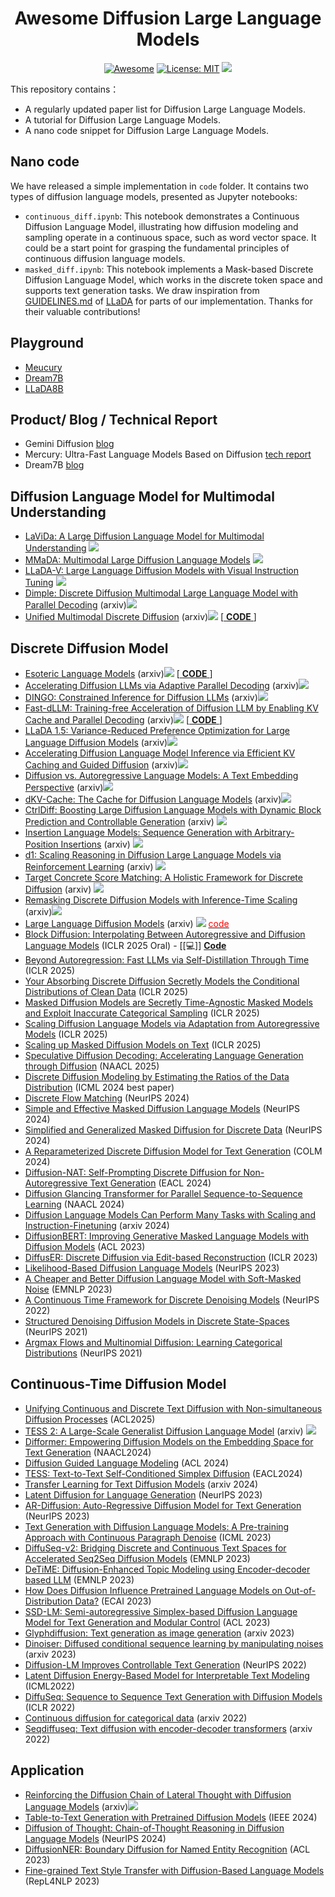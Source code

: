 <div align="center">
  
# Awesome Diffusion Large Language Models

[![Awesome](https://awesome.re/badge.svg)](https://github.com/XiaoYee/Awesome_Efficient_LRM_Reasoning) 
[![License: MIT](https://img.shields.io/badge/License-MIT-green.svg)](https://opensource.org/licenses/MIT)
![](https://img.shields.io/github/last-commit/yczhou001/Awesome-Diffusion-LLM?color=green) 

</div>

This repository contains：
  - A regularly updated paper list for Diffusion Large Language Models.
  - A tutorial for Diffusion Large Language Models.
  - A nano code snippet for Diffusion Large Language Models.

## Nano code
We have released a simple implementation in `code` folder. It contains two types of diffusion language models, presented as Jupyter notebooks:
- `continuous_diff.ipynb`: This notebook demonstrates a Continuous Diffusion Language Model, illustrating how diffusion modeling and sampling operate in a continuous space, such as word vector space. It could be a start point for grasping the fundamental principles of continuous diffusion language models.
- `masked_diff.ipynb`: This notebook implements a Mask-based Discrete Diffusion Language Model, which works in the discrete token space and supports text generation tasks. We draw inspiration from [GUIDELINES.md](https://github.com/ML-GSAI/LLaDA/blob/main/GUIDELINES.md) of [LLaDA](https://github.com/ML-GSAI/LLaDA) for parts of our implementation. Thanks for their valuable contributions!

## Playground
- [Meucury](https://chat.inceptionlabs.ai/)
- [Dream7B](https://huggingface.co/spaces/multimodalart/Dream)
- [LLaDA8B](https://huggingface.co/spaces/multimodalart/LLaDA)


## Product/ Blog / Technical Report
- Gemini Diffusion [blog](https://deepmind.google/models/gemini-diffusion/) 
- Mercury: Ultra-Fast Language Models Based on Diffusion [tech report](https://drive.google.com/file/d/1xrqTqF88OZblf0NgMjr1REU4doYlkNXf/view)
- Dream7B [blog](https://hkunlp.github.io/blog/2025/dream/)


## Diffusion Language Model for Multimodal Understanding

- [LaViDa: A Large Diffusion Language Model for Multimodal Understanding](https://arxiv.org/pdf/2505.16839) ![](https://img.shields.io/badge/abs-2025.05-red)
- [MMaDA: Multimodal Large Diffusion Language Models](https://arxiv.org/pdf/2505.15809) ![](https://img.shields.io/badge/abs-2025.05-red)
- [LLaDA-V: Large Language Diffusion Models with Visual Instruction Tuning](https://arxiv.org/pdf/2505.16933) ![](https://img.shields.io/badge/abs-2025.05-red)
- [Dimple: Discrete Diffusion Multimodal Large Language Model with Parallel Decoding](https://arxiv.org/pdf/2505.16990) (arxiv)![](https://img.shields.io/badge/abs-2025.05-red)
- [Unified Multimodal Discrete Diffusion](https://arxiv.org/pdf/2503.20853) (arxiv)![](https://img.shields.io/badge/abs-2025.03-red)  [[ **CODE** ](https://github.com/alexanderswerdlow/unidisc)]

## Discrete Diffusion Model
- [Esoteric Language Models](https://arxiv.org/pdf/2506.01928) (arxiv)![](https://img.shields.io/badge/abs-2025.06-red) [[ **CODE** ](https://github.com/s-sahoo/Eso-LMs)]
- [Accelerating Diffusion LLMs via Adaptive Parallel Decoding](https://arxiv.org/pdf/2506.00413) (arxiv)![](https://img.shields.io/badge/abs-2025.06-red)
- [DINGO: Constrained Inference for Diffusion LLMs](https://arxiv.org/pdf/2505.23061) (arxiv)![](https://img.shields.io/badge/abs-2025.05-red)
- [Fast-dLLM: Training-free Acceleration of Diffusion LLM by Enabling KV Cache and Parallel Decoding](https://arxiv.org/pdf/2505.22618) (arxiv)![](https://img.shields.io/badge/abs-2025.05-red) [[ **CODE** ](https://github.com/NVlabs/Fast-dLLM)]
- [LLaDA 1.5: Variance-Reduced Preference Optimization for Large Language Diffusion Models](https://arxiv.org/pdf/2505.19223) (arxiv)![](https://img.shields.io/badge/abs-2025.05-red)
- [Accelerating Diffusion Language Model Inference via Efficient KV Caching and Guided Diffusion](https://arxiv.org/pdf/2505.21467) (arxiv)![](https://img.shields.io/badge/abs-2025.05-red)
- [Diffusion vs. Autoregressive Language Models: A Text Embedding Perspective](https://arxiv.org/pdf/2505.15045) (arxiv)![](https://img.shields.io/badge/abs-2025.05-red)
- [dKV-Cache: The Cache for Diffusion Language Models](https://arxiv.org/pdf/2505.15781) (arxiv)![](https://img.shields.io/badge/abs-2025.05-red)
- [CtrlDiff: Boosting Large Diffusion Language Models with Dynamic Block Prediction and Controllable Generation](https://arxiv.org/pdf/2505.14455) (arxiv) ![](https://img.shields.io/badge/abs-2025.05-red)
- [Insertion Language Models: Sequence Generation with Arbitrary-Position Insertions](https://arxiv.org/pdf/2505.05755) (arxiv) ![](https://img.shields.io/badge/abs-2025.05-red)
- [d1: Scaling Reasoning in Diffusion Large Language Models via Reinforcement Learning](https://arxiv.org/abs/2504.12216) (arxiv) ![](https://img.shields.io/badge/abs-2025.04-red)
- [Target Concrete Score Matching: A Holistic Framework for Discrete Diffusion](https://arxiv.org/pdf/2504.16431) (arxiv) ![](https://img.shields.io/badge/abs-2025.04-red)
- [Remasking Discrete Diffusion Models with Inference-Time Scaling](https://arxiv.org/pdf/2503.00307) (arxiv)![](https://img.shields.io/badge/abs-2025.03-red)
- [Large Language Diffusion Models](https://arxiv.org/pdf/2502.09992) (arxiv) ![](https://img.shields.io/badge/abs-2025.02-red) [<span style="color: red;">code</span>](https://github.com/ML-GSAI/LLaDA)
- [Block Diffusion: Interpolating Between Autoregressive and Diffusion Language Models](https://arxiv.org/pdf/2503.09573) (ICLR 2025 Oral) - [[💻]] [**Code**](https://github.com/kuleshov-group/bd3lms)
- [Beyond Autoregression: Fast LLMs via Self-Distillation Through Time](https://arxiv.org/pdf/2410.21035) (ICLR 2025)
- [Your Absorbing Discrete Diffusion Secretly Models the Conditional Distributions of Clean Data](https://arxiv.org/pdf/2406.03736) (ICLR 2025)
- [Masked Diffusion Models are Secretly Time-Agnostic Masked Models and Exploit Inaccurate Categorical Sampling](https://arxiv.org/pdf/2409.02908) (ICLR 2025)
- [Scaling Diffusion Language Models via Adaptation from Autoregressive Models](https://arxiv.org/pdf/2410.17891) (ICLR 2025)
- [Scaling up Masked Diffusion Models on Text](https://arxiv.org/pdf/2410.18514) (ICLR 2025)
- [Speculative Diffusion Decoding: Accelerating Language Generation through Diffusion](https://arxiv.org/pdf/2408.05636) (NAACL 2025)
- [Discrete Diffusion Modeling by Estimating the Ratios of the Data Distribution](https://arxiv.org/pdf/2310.16834) (ICML 2024 best paper)
- [Discrete Flow Matching](https://arxiv.org/pdf/2407.15595) (NeurIPS 2024)
- [Simple and Effective Masked Diffusion Language Models](https://arxiv.org/pdf/2406.07524) (NeurIPS 2024)
- [Simplified and Generalized Masked Diffusion for Discrete Data](https://arxiv.org/pdf/2406.04329) (NeurIPS 2024)
- [A Reparameterized Discrete Diffusion Model for Text Generation](https://arxiv.org/pdf/2302.05737) (COLM 2024)
- [Diffusion-NAT: Self-Prompting Discrete Diffusion for Non-Autoregressive Text Generation](https://aclanthology.org/2024.eacl-long.86.pdf) (EACL 2024)
- [Diffusion Glancing Transformer for Parallel Sequence-to-Sequence Learning](https://aclanthology.org/2024.naacl-long.271.pdf) (NAACL 2024)
- [Diffusion Language Models Can Perform Many Tasks with Scaling and Instruction-Finetuning](https://arxiv.org/pdf/2308.12219) (arxiv 2024)
- [DiffusionBERT: Improving Generative Masked Language Models with Diffusion Models](https://arxiv.org/pdf/2211.15029) (ACL 2023)
- [DiffusER: Discrete Diffusion via Edit-based Reconstruction](https://arxiv.org/pdf/2210.16886) (ICLR 2023)
- [Likelihood-Based Diffusion Language Models](https://openreview.net/pdf?id=e2MCL6hObn) (NeurIPS 2023)
- [A Cheaper and Better Diffusion Language Model with Soft-Masked Noise](https://arxiv.org/pdf/2304.04746) (EMNLP 2023)
- [A Continuous Time Framework for Discrete Denoising Models](https://arxiv.org/pdf/2205.14987) (NeurIPS 2022)
- [Structured Denoising Diffusion Models in Discrete State-Spaces](https://arxiv.org/pdf/2107.03006) (NeurIPS 2021)
- [Argmax Flows and Multinomial Diffusion: Learning Categorical Distributions](https://arxiv.org/pdf/2102.05379) (NeurIPS 2021)
  

## Continuous-Time Diffusion Model
- [Unifying Continuous and Discrete Text Diffusion with Non-simultaneous Diffusion Processes](https://arxiv.org/pdf/2505.22165) (ACL2025)
- [TESS 2: A Large-Scale Generalist Diffusion Language Model](https://arxiv.org/pdf/2502.13917) (arxiv) ![](https://img.shields.io/badge/abs-2025.02-red)
- [Difformer: Empowering Diffusion Models on the Embedding Space for Text Generation](https://aclanthology.org/2024.naacl-long.261.pdf) (NAACL2024)
- [Diffusion Guided Language Modeling](https://aclanthology.org/2024.findings-acl.887.pdf) (ACL 2024)
- [TESS: Text-to-Text Self-Conditioned Simplex Diffusion](https://aclanthology.org/2024.eacl-long.144.pdf) (EACL2024)
- [Transfer Learning for Text Diffusion Models](https://arxiv.org/pdf/2401.17181) (arxiv 2024)
- [Latent Diffusion for Language Generation](https://openreview.net/pdf?id=NKdtztladR) (NeurIPS 2023)
- [AR-Diffusion: Auto-Regressive Diffusion Model for Text Generation](https://arxiv.org/pdf/2305.09515) (NeurIPS 2023)
- [Text Generation with Diffusion Language Models: A Pre-training Approach with Continuous Paragraph Denoise](https://arxiv.org/pdf/2212.11685) (ICML 2023)
- [DiffuSeq-v2: Bridging Discrete and Continuous Text Spaces for Accelerated Seq2Seq Diffusion Models](https://aclanthology.org/2023.findings-emnlp.660.pdf) (EMNLP 2023)
- [DeTiME: Diffusion-Enhanced Topic Modeling using Encoder-decoder based LLM](https://arxiv.org/pdf/2310.15296) (EMNLP 2023)
- [How Does Diffusion Influence Pretrained Language Models on Out-of-Distribution Data?](https://arxiv.org/pdf/2307.13949) (ECAI 2023)
- [SSD-LM: Semi-autoregressive Simplex-based Diffusion Language Model for Text Generation and Modular Control](https://aclanthology.org/2023.acl-long.647.pdf) (ACL 2023)
- [Glyphdiffusion: Text generation as image generation](https://arxiv.org/pdf/2304.12519) (arxiv 2023)
- [Dinoiser: Diffused conditional sequence learning by manipulating noises](https://arxiv.org/pdf/2302.10025) (arxiv 2023)
- [Diffusion-LM Improves Controllable Text Generation](https://openreview.net/pdf?id=3s9IrEsjLyk) (NeurIPS 2022)
- [Latent Diffusion Energy-Based Model for Interpretable Text Modeling](https://proceedings.mlr.press/v162/yu22h/yu22h.pdf) (ICML2022)
- [DiffuSeq: Sequence to Sequence Text Generation with Diffusion Models](https://openreview.net/pdf?id=jQj-_rLVXsj) (ICLR 2022)
- [Continuous diffusion for categorical data](https://arxiv.org/pdf/2211.15089) (arxiv 2022)
- [Seqdiffuseq: Text diffusion with encoder-decoder transformers](https://arxiv.org/pdf/2212.10325) (arxiv 2022)






## Application
- [Reinforcing the Diffusion Chain of Lateral Thought with Diffusion Language Models](https://arxiv.org/pdf/2505.10446) (arxiv)![](https://img.shields.io/badge/abs-2025.05-red)
- [Table-to-Text Generation with Pretrained Diffusion Models](https://arxiv.org/pdf/2409.13739) (IEEE 2024)
- [Diffusion of Thought: Chain-of-Thought Reasoning in Diffusion Language Models](https://arxiv.org/pdf/2402.07754) (NeurIPS 2024)
- [DiffusionNER: Boundary Diffusion for Named Entity Recognition](https://aclanthology.org/2023.acl-long.215.pdf) (ACL 2023)
- [Fine-grained Text Style Transfer with Diffusion-Based Language Models](https://aclanthology.org/2023.repl4nlp-1.6.pdf) (RepL4NLP 2023)



